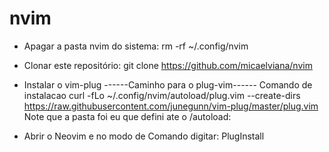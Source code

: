 # nvim
* Apagar a pasta nvim do sistema: rm -rf ~/.config/nvim

* Clonar este repositório: git clone https://github.com/micaelviana/nvim

* Instalar o vim-plug
------Caminho para o plug-vim------
Comando de instalacao
curl -fLo ~/.config/nvim/autoload/plug.vim --create-dirs \
    https://raw.githubusercontent.com/junegunn/vim-plug/master/plug.vim
Note que a pasta foi eu que defini ate o /autoload:

* Abrir o Neovim e no modo de Comando digitar: PlugInstall
